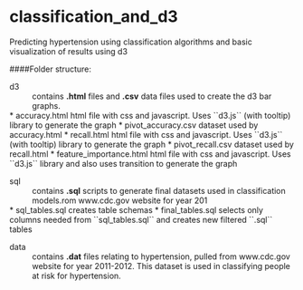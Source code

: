 # classification_and_d3
Predicting hypertension using classification algorithms and basic visualization of results using d3

####Folder structure:
<dl>
  <dt>d3</dt>
  <dd>contains <b>.html</b> files and <b>.csv</b> data files used to create the d3 bar graphs.</dd>
  * accuracy.html  
      html file with css and javascript. Uses ``d3.js`` (with tooltip) library to generate the graph
  * pivot_accuracy.csv  
      dataset used by accuracy.html
  * recall.html  
      html file with css and javascript. Uses ``d3.js`` (with tooltip) library to generate the graph  
  * pivot_recall.csv  
      dataset used by recall.html  
  * feature_importance.html  
      html file with css and javascript. Uses ``d3.js`` library and also uses transition to generate the graph

<dl>
  <dt>sql</dt>
  <dd>contains <b>.sql</b> scripts to generate final datasets used in classification models.rom www.cdc.gov website for year 201</dd>
  * sql_tables.sql   
      creates table schemas
  * final_tables.sql  
      selects only columns needed from ``sql_tables.sql`` and creates new filtered ``.sql`` tables

<dl>
  <dt>data</dt>
  <dd>contains <b>.dat</b> files relating to hypertension, pulled from www.cdc.gov website for year 2011-2012. This dataset is used in classifying people at risk for hypertension.</dd>





